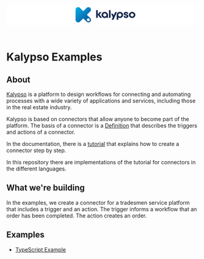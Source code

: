 <p align="center" style="margin: 4rem 0">
    <img src="./Kalypso.png" />
</p>


# Kalypso Examples

## About 

<a href="https://www.kalypso.cloud/" target="_blank">Kalypso</a> is a platform to design workflows for connecting and automating processes with a wide variety of applications and services, including those in the real estate industry. 

Kalypso is based on connectors that allow anyone to become part of the platform. The basis of a connector is a <a href="https://docs.kalypso.cloud/docs/partners/connector-definition" target="_blank">Definition</a> that describes the triggers and actions of a connector.

In the documentation, there is a <a href="https://docs.kalypso.cloud/docs/partners/tutorial/" target="_blank">tutorial</a> that explains how to create a connector step by step.

In this repository there are implementations of the tutorial for connectors in the different languages.

## What we're building

In the examples, we create a connector for a tradesmen service platform that includes a trigger and an action. The trigger informs a workflow that an order has been completed. The action creates an order.

## Examples

- <a href="https://github.com/CloudKlabauter/kalypso-examples/tree/main/connectors/typescript">TypeScript Example</a>